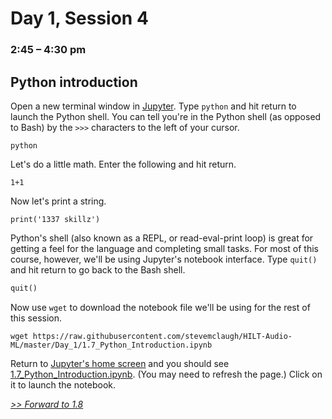 # Day 1, Session 4
### 2:45 – 4:30 pm

## Python introduction

<!-- possibly continuing Bash intro from before lunch -->

<!-- Go through the beginning of this together. -->

Open a new terminal window in <a href="http://127.0.0.1:8888/terminals/99" target="_blank">Jupyter</a>. Type `python` and hit return to launch the Python shell. You can tell you're in the Python shell (as opposed to Bash) by the `>>>` characters to the left of your cursor.

```
python
```

Let's do a little math. Enter the following and hit return.

```
1+1
```

Now let's print a string.

```
print('1337 skillz')
```

Python's shell (also known as a REPL, or read-eval-print loop) is great for getting a feel for the language and completing small tasks. For most of this course, however, we'll be using Jupyter's notebook interface. Type `quit()` and hit return to go back to the Bash shell.

```python
quit()
```

Now use `wget` to download the notebook file we'll be using for the rest of this session.


```
wget https://raw.githubusercontent.com/stevemclaugh/HILT-Audio-ML/master/Day_1/1.7_Python_Introduction.ipynb
```

Return to <a href="http://127.0.0.1:8888/" target="_blank">Jupyter's home screen</a> and you should see [1.7_Python_Introduction.ipynb](1.7_Python_Introduction.ipynb). (You may need to refresh the page.) Click on it to launch the notebook.

[*>> Forward to 1.8*](1.8.md)
